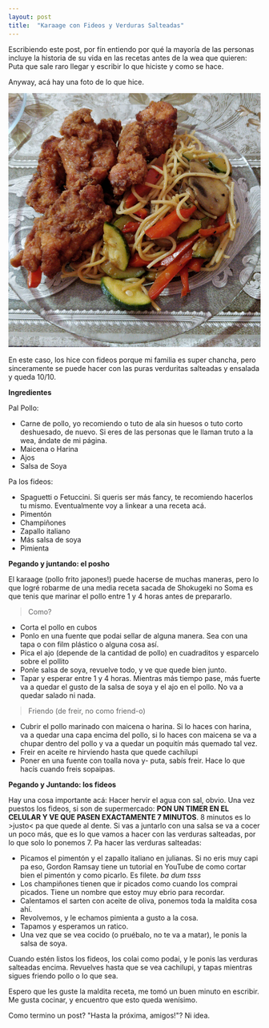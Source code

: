 ```yaml
---
layout: post
title:  "Karaage con Fideos y Verduras Salteadas"
---
```


Escribiendo este post, por fín entiendo por qué la mayoría de las personas incluye la historia de su vida en las recetas antes de la wea que quieren:
Puta que sale raro llegar y escribir lo que hiciste y como se hace.

Anyway, acá hay una foto de lo que hice.

![alt text](https://raw.githubusercontent.com/M4v3r1cX/m4v3r1cx.github.io/master/images/karaage.png)

En este caso, los hice con fideos porque mi familia es super chancha, pero sinceramente se puede hacer con las puras verduritas salteadas y ensalada y queda 10/10.

**Ingredientes**

Pal Pollo:
* Carne de pollo, yo recomiendo o tuto de ala sin huesos o tuto corto deshuesado, de nuevo. Si eres de las personas que le llaman truto a la wea, ándate de mi página.
* Maicena o Harina
* Ajos
* Salsa de Soya

Pa los fideos:
* Spaguetti o Fetuccini. Si queris ser más fancy, te recomiendo hacerlos tu mismo. Eventualmente voy a linkear a una receta acá.
* Pimentón
* Champiñones
* Zapallo italiano
* Más salsa de soya
* Pimienta

**Pegando y juntando: el posho**

El karaage (pollo frito japones!) puede hacerse de muchas maneras, pero lo que logré robarme de una media receta sacada de Shokugeki no Soma es que tenis que marinar el pollo entre 1 y 4 horas antes de prepararlo.

> Como?

- Corta el pollo en cubos
- Ponlo en una fuente que podai sellar de alguna manera. Sea con una tapa o con film plástico o alguna cosa así.
- Pica el ajo (depende de la cantidad de pollo) en cuadraditos y esparcelo sobre el pollito
- Ponle salsa de soya, revuelve todo, y ve que quede bien junto.
- Tapar y esperar entre 1 y 4 horas. Mientras más tiempo pase, más fuerte va a quedar el gusto de la salsa de soya y el ajo en el pollo. No va a quedar salado ni nada.

> Friendo (de freir, no como friend-o)

- Cubrir el pollo marinado con maicena o harina. Si lo haces con harina, va a quedar una capa encima del pollo, si lo haces con maicena se va a chupar dentro del pollo y va a quedar un poquitín más quemado tal vez.
- Freir en aceite re hirviendo hasta que quede cachilupi
- Poner en una fuente con toalla nova y- puta, sabís freir. Hace lo que hacís cuando freis sopaipas.

**Pegando y Juntando: los fideos**

Hay una cosa importante acá: Hacer hervir el agua con sal, obvio. Una vez puestos los fideos, si son de supermercado: **PON UN TIMER EN EL CELULAR Y VE QUE PASEN EXACTAMENTE 7 MINUTOS**. 8 minutos es lo >justo< pa que quede al dente. Si vas a juntarlo con una salsa se va a cocer un poco más, que es lo que vamos a hacer con las verduras salteadas, por lo que solo lo ponemos 7. 
Pa hacer las verduras salteadas: 
- Picamos el pimentón y el zapallo italiano en julianas. Si no eris muy capi pa eso, Gordon Ramsay tiene un tutorial en YouTube de como cortar bien el pimentón y como picarlo. Es filete. *ba dum tsss*
- Los champiñones tienen que ir picados como cuando los comprai picados. Tiene un nombre que estoy muy ebrio para recordar.
- Calentamos el sarten con aceite de oliva, ponemos toda la maldita cosa ahí.
- Revolvemos, y le echamos pimienta a gusto a la cosa.
- Tapamos y esperamos un ratico.
- Una vez que se vea cocido (o pruébalo, no te va a matar), le ponis la salsa de soya.

Cuando estén listos los fideos, los colai como podai, y le ponis las verduras salteadas encima. Revuelves hasta que se vea cachilupi, y tapas mientras sigues friendo pollo o lo que sea.

Espero que les guste la maldita receta, me tomó un buen minuto en escribir. Me gusta cocinar, y encuentro que esto queda wenísimo.

Como termino un post? "Hasta la próxima, amigos!"?
Ni idea. 
